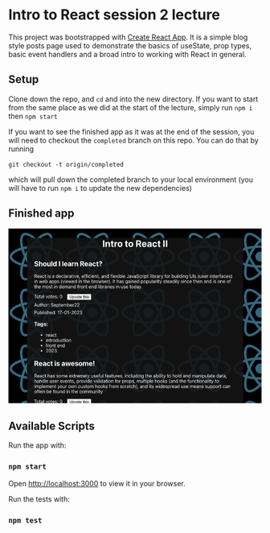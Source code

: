 # Intro to React session 2 lecture

This project was bootstrapped with [Create React App](https://github.com/facebook/create-react-app). It is a simple blog style posts page used to demonstrate the basics of useState, prop types, basic event handlers and a broad intro to working with React in general.

## Setup

Clone down the repo, and `cd` and into the new directory. If you want to start from the same place as we did at the start of the lecture, simply run `npm i` then `npm start`

If you want to see the finished app as it was at the end of the session, you will need to checkout the `completed` branch on this repo. You can do that by running

```
git checkout -t origin/completed
```

which will pull down the completed branch to your local environment (you will have to run `npm i` to update the new dependencies)

## Finished app

![Screenshot](./public/screenshot-react-intro-2.png)

## Available Scripts

Run the app with:

### `npm start`

Open [http://localhost:3000](http://localhost:3000) to view it in your browser.

Run the tests with:

### `npm test`
